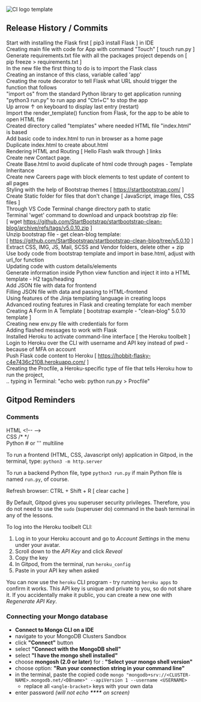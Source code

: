 ![CI logo](https://codeinstitute.s3.amazonaws.com/fullstack/ci_logo_small.png) template


## Release History / Commits

Start with installing the Flask first [ pip3 install Flask ] in IDE  
Creating main file with code for App with command "Touch" [ touch run.py ]  
Generate requirements.txt file with all the packages project depends on [ pip freeze > requirements.txt ]  
In the new file the first thing to do is to import the Flask class  
Creating an instance of this class, variable called 'app'  
Creating the route decorator to tell Flask what URL should trigger the function that follows  
"import os" from the standard Python library to get application running  
"python3 run.py" to run app and "Ctrl+C" to stop the app  
Up arrow &uarr; on keyboard to display last entry (restart)  
Import the render_template() function from Flask, for the app to be able to open HTML file  
Created directory called "templates" where needed HTML file "index.html" is based  
Add basic code to index.html to run in browser as a home page  
Duplicate index.html to create about.html  
Rendering HTML and Routing [ Hello Flash walk through ] links  
Create new Contact page.  
Create Base.html to avoid duplicate of html code through pages - Template Inheritance  
Create new Careers page with block elements to test update of content to all pages  
Styling with the help of Bootstrap themes [ https://startbootstrap.com/ ]  
Create Static folder for files that don't change [ JavaScript, image files, CSS files ]  
Through VS Code Terminal change directory path to static  
Terminal 'wget' command to download and unpack bootstrap zip file:  
[ wget https://github.com/StartBootstrap/startbootstrap-clean-blog/archive/refs/tags/v5.0.10.zip ]  
Unzip bootstrap file - get clean-blog template:  
[ https://github.com/StartBootstrap/startbootstrap-clean-blog/tree/v5.0.10 ]  
Extract CSS, IMG, JS, Mail, SCSS and Vendor folders, delete other + zip  
Use body code from bootstrap template and import in base.html, adjust with url_for function  
Updating code with custom details/elements  
Generate information inside Python view function and inject it into a HTML template - H2 tags/heading  
Add JSON file with data for frontend  
Filling JSON file with data and passing to HTML-frontend  
Using features of the Jinja templating language in creating loops  
Advanced routing features in Flask and creating template for each member  
Creating A Form In A Template [ bootstrap example - "clean-blog" 5.0.10 template ]  
Creating new env.py file with credentials for form  
Adding flashed messages to work with Flask  
Installed Heroku to activate command-line interface [ the Heroku toolbelt ]  
Login to Heroku over the CLI with username and API key instead of pwd - because of MFA on account  
Push Flask code content to Heroku [ https://hobbit-flasky-c4e7436c2108.herokuapp.com/ ]  
Creating the Procfile, a Heroku-specific type of file that tells Heroku how to run the project,  
.. typing in Terminal: "echo web: python run.py > Procfile"  



## Gitpod Reminders

### Comments

HTML &lt;!-- -->  
CSS  /*  */  
Python  #  or  ''' multiline    

To run a frontend (HTML, CSS, Javascript only) application in Gitpod, in the terminal, type: `python3 -m http.server`


To run a backend Python file, type `python3 run.py` if main Python file is named `run.py`, of course.

Refresh browser: CTRL + Shift + R [ clear cache ]


By Default, Gitpod gives you superuser security privileges. Therefore, you do not need to use the `sudo` (superuser do) command in the bash terminal in any of the lessons.

To log into the Heroku toolbelt CLI:

1. Log in to your Heroku account and go to *Account Settings* in the menu under your avatar.
2. Scroll down to the *API Key* and click *Reveal*
3. Copy the key
4. In Gitpod, from the terminal, run `heroku_config`
5. Paste in your API key when asked

You can now use the `heroku` CLI program - try running `heroku apps` to confirm it works. This API key is unique and private to you, so do not share it. If you accidentally make it public, you can create a new one with _Regenerate API Key_.

### Connecting your Mongo database

- **Connect to Mongo CLI on a IDE**
- navigate to your MongoDB Clusters Sandbox
- click **"Connect"** button
- select **"Connect with the MongoDB shell"**
- select **"I have the mongo shell installed"**
- choose **mongosh (2.0 or later)** for : **"Select your mongo shell version"**
- choose option: **"Run your connection string in your command line"**
- in the terminal, paste the copied code `mongo "mongodb+srv://<CLUSTER-NAME>.mongodb.net/<DBname>" --apiVersion 1 --username <USERNAME>`
  - replace all `<angle-bracket>` keys with your own data
- enter password _(will not echo **\*\*\*\*** on screen)_